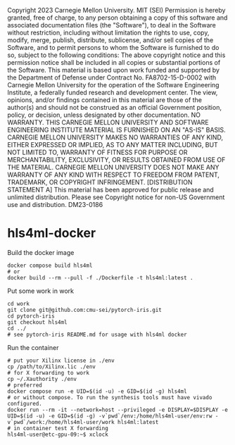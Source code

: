 Copyright 2023 Carnegie Mellon University.
MIT (SEI)
Permission is hereby granted, free of charge, to any person obtaining a
copy of this software and associated documentation files (the "Software"),
to deal in the Software without restriction, including without limitation
the rights to use, copy, modify, merge, publish, distribute, sublicense,
and/or sell copies of the Software, and to permit persons to whom the
Software is furnished to do so, subject to the following conditions:
The above copyright notice and this permission notice shall be included
in all copies or substantial portions of the Software.
This material is based upon work funded and supported by the Department of
Defense under Contract No. FA8702-15-D-0002 with Carnegie Mellon University
for the operation of the Software Engineering Institute, a federally funded
research and development center.
The view, opinions, and/or findings contained in this material are those of
the author(s) and should not be construed as an official Government position,
policy, or decision, unless designated by other documentation.
NO WARRANTY. THIS CARNEGIE MELLON UNIVERSITY AND SOFTWARE ENGINEERING
INSTITUTE MATERIAL IS FURNISHED ON AN "AS-IS" BASIS. CARNEGIE MELLON
UNIVERSITY MAKES NO WARRANTIES OF ANY KIND, EITHER EXPRESSED OR IMPLIED,
AS TO ANY MATTER INCLUDING, BUT NOT LIMITED TO, WARRANTY OF FITNESS FOR
PURPOSE OR MERCHANTABILITY, EXCLUSIVITY, OR RESULTS OBTAINED FROM USE OF THE
MATERIAL. CARNEGIE MELLON UNIVERSITY DOES NOT MAKE ANY WARRANTY OF ANY KIND
WITH RESPECT TO FREEDOM FROM PATENT, TRADEMARK, OR COPYRIGHT INFRINGEMENT.
[DISTRIBUTION STATEMENT A] This material has been approved for public release
and unlimited distribution.  Please see Copyright notice for non-US
Government use and distribution.
DM23-0186


# hls4ml-docker

Build the docker image
```
docker compose build hls4ml
# or
docker build --rm --pull -f ./Dockerfile -t hls4ml:latest .
```

Put some work in work
```
cd work
git clone git@github.com:cmu-sei/pytorch-iris.git
cd pytorch-iris
git checkout hls4ml
cd ../
# see pytorch-iris README.md for usage with hls4ml docker
```

Run the container
```
# put your Xilinx license in ./env
cp /path/to/Xilinx.lic ./env
# for X forwarding to work
cp ~/.Xauthority ./env
# preferred
docker compose run -e UID=$(id -u) -e GID=$(id -g) hls4ml
# or without compose. To run the synthesis tools must have vivado configured.
docker run --rm -it --network=host --privileged -e DISPLAY=$DISPLAY -e UID=$(id -u) -e GID=$(id -g) -v`pwd`/env:/home/hls4ml-user/env:rw -v`pwd`/work:/home/hls4ml-user/work hls4ml:latest
# in container test X forwarding
hls4ml-user@etc-gpu-09:~$ xclock
```
